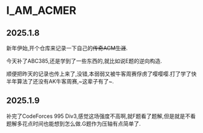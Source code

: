# I_AM_ACMER

## 2025.1.8
新年伊始,开个仓库来记录一下自己的~~传奇ACM生涯~~.

今天补了ABC385,还是学到了一些东西的,就比如说E题的逆向构造.

顺便把昨天的记录也传上来了,没错,本弱弱又被牛客周赛俘虏了嘤嘤嘤.打了学了快半年算法了还没有AK牛客周赛,~这辈子有了~.

## 2025.1.9
补完了CodeForces 995 Div3,感觉这场强度不高啊,就F题看了题解,但是就是不看题解多花点时间也能想到怎么做.G题作为压轴有点简单了.